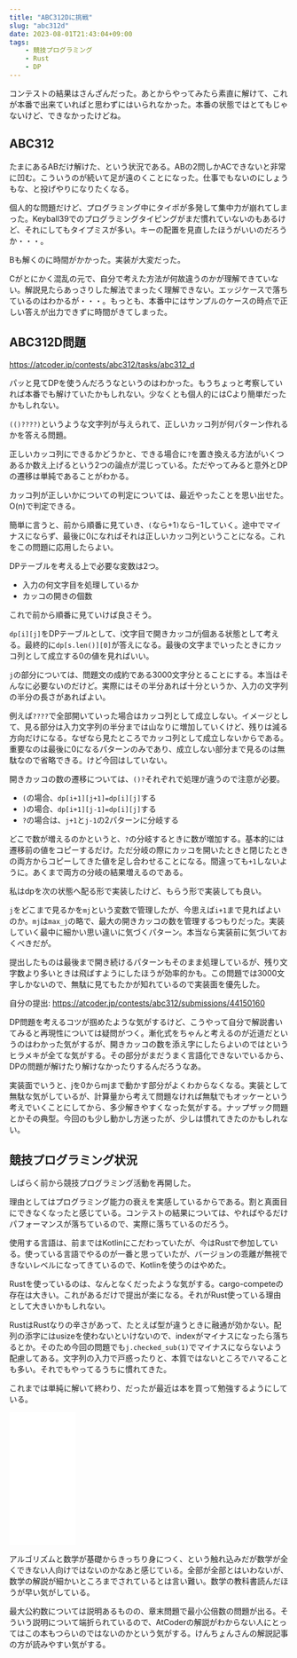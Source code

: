 ```yaml
---
title: "ABC312Dに挑戦"
slug: "abc312d"
date: 2023-08-01T21:43:04+09:00
tags:
    - 競技プログラミング
    - Rust
    - DP
---
```


コンテストの結果はさんざんだった。あとからやってみたら素直に解けて、これが本番で出来ていればと思わずにはいられなかった。本番の状態ではとてもじゃないけど、できなかったけどね。

<!--more-->
## ABC312

たまにあるABだけ解けた、という状況である。ABの2問しかACできないと非常に凹む。こういうのが続いて足が遠のくことになった。仕事でもないのにしょうもな、と投げやりになりたくなる。

個人的な問題だけど、プログラミング中にタイポが多発して集中力が崩れてしまった。Keyball39でのプログラミングタイピングがまだ慣れていないのもあるけど、それにしてもタイプミスが多い。キーの配置を見直したほうがいいのだろうか・・・。

Bも解くのに時間がかかった。実装が大変だった。

Cがとにかく混乱の元で、自分で考えた方法が何故違うのかが理解できていない。解説見たらあっさりした解法でまったく理解できない。エッジケースで落ちているのはわかるが・・・。もっとも、本番中にはサンプルのケースの時点で正しい答えが出力できずに時間がきてしまった。

## ABC312D問題

https://atcoder.jp/contests/abc312/tasks/abc312_d

パッと見てDPを使うんだろうなというのはわかった。もうちょっと考察していれば本番でも解けていたかもしれない。少なくとも個人的にはCより簡単だったかもしれない。

`(()????)`というような文字列が与えられて、正しいカッコ列が何パターン作れるかを答える問題。

正しいカッコ列にできるかどうかと、できる場合に`?`を置き換える方法がいくつあるか数え上げるという2つの論点が混じっている。ただやってみると意外とDPの遷移は単純であることがわかる。

カッコ列が正しいかについての判定については、最近やったことを思い出せた。O(n)で判定できる。

簡単に言うと、前から順番に見ていき、`(`なら+1`)`なら−1していく。途中でマイナスにならず、最後に0になればそれは正しいカッコ列ということになる。これをこの問題に応用したらよい。

DPテーブルを考える上で必要な変数は2つ。

- 入力の何文字目を処理しているか
- カッコの開きの個数

これで前から順番に見ていけば良さそう。

`dp[i][j]`をDPテーブルとして、i文字目で開きカッコがj個ある状態として考える。最終的に`dp[s.len()][0]`が答えになる。最後の文字までいったときにカッコ列として成立する0の値を見ればいい。

`j`の部分については、問題文の成約である3000文字分とることにする。本当はそんなに必要ないのだけど。実際にはその半分あれば十分というか、入力の文字列の半分の長さがあればよい。

例えば`????`で全部開いていった場合はカッコ列として成立しない。イメージとして、見る部分は入力文字列の半分までは山なりに増加していくけど、残りは減る方向だけになる。なぜなら見たところでカッコ列として成立しないからである。重要なのは最後に0になるパターンのみであり、成立しない部分まで見るのは無駄なので省略できる。けど今回はしていない。

開きカッコの数の遷移については、`()?`それぞれで処理が違うので注意が必要。

- `(`の場合、`dp[i+1][j+1]=dp[i][j]`する
- `)`の場合、`dp[i+1][j-1]=dp[i][j]`する
- `?`の場合は、`j+1`と`j-1`の2パターンに分岐する

どこで数が増えるのかというと、`?`の分岐するときに数が増加する。基本的には遷移前の値をコピーするだけ。ただ分岐の際にカッコを開いたときと閉じたときの両方からコピーしてきた値を足し合わせることになる。間違っても`+1`しないように。あくまで両方の分岐の結果増えるのである。

私はdpを次の状態へ配る形で実装したけど、もらう形で実装しても良い。

`j`をどこまで見るかを`mj`という変数で管理したが、今思えば`i+1`まで見ればよいのか。`mj`は`max_j`の略で、最大の開きカッコの数を管理するつもりだった。実装していく最中に細かい思い違いに気づくパターン。本当なら実装前に気づいておくべきだが。

提出したものは最後まで開き続けるパターンもそのまま処理しているが、残り文字数より多いときは飛ばすようにしたほうが効率的かも。この問題では3000文字しかないので、無駄に見てもたかが知れているので実装面を優先した。

自分の提出: https://atcoder.jp/contests/abc312/submissions/44150160

DP問題を考えるコツが掴めたような気がするけど、こうやって自分で解説書いてみると再現性については疑問がつく。漸化式をちゃんと考えるのが近道だというのはわかった気がするが、開きカッコの数を添え字にしたらよいのではというヒラメキが全てな気がする。その部分がまだうまく言語化できないでいるから、DPの問題が解けたり解けなかったりするんだろうなあ。

実装面でいうと、jを0からmjまで動かす部分がよくわからなくなる。実装として無駄な気がしているが、計算量から考えて問題なければ無駄でもオッケーという考えでいくことにしてから、多少解きやすくなった気がする。ナップザック問題とかその典型。今回のも少し動かし方迷ったが、少しは慣れてきたのかもしれない。

## 競技プログラミング状況

しばらく前から競技プログラミング活動を再開した。

理由としてはプログラミング能力の衰えを実感しているからである。割と真面目にできなくなったと感じている。コンテストの結果については、やればやるだけパフォーマンスが落ちているので、実際に落ちているのだろう。

使用する言語は、前まではKotlinにこだわっていたが、今はRustで参加している。使っている言語でやるのが一番と思っていたが、バージョンの乖離が無視できないレベルになってきているので、Kotlinを使うのはやめた。

Rustを使っているのは、なんとなくだったような気がする。cargo-competeの存在は大きい。これがあるだけで提出が楽になる。それがRust使っている理由として大きいかもしれない。

RustはRustなりの辛さがあって、たとえば型が違うときに融通が効かない。配列の添字にはusizeを使わないといけないので、indexがマイナスになったら落ちるとか。そのため今回の問題でも`j.checked_sub(1)`でマイナスにならないよう配慮してある。文字列の入力で戸惑ったりと、本質ではないところでハマることも多い。それでもやってるうちに慣れてきた。

これまでは単純に解いて終わり、だったが最近は本を買って勉強するようにしている。

<iframe sandbox="allow-popups allow-scripts allow-modals allow-forms allow-same-origin" style="width:120px;height:240px;" marginwidth="0" marginheight="0" scrolling="no" frameborder="0" src="//rcm-fe.amazon-adsystem.com/e/cm?lt1=_blank&bc1=000000&IS2=1&bg1=FFFFFF&fc1=000000&lc1=0000FF&t=illusionspace-22&language=ja_JP&o=9&p=8&l=as4&m=amazon&f=ifr&ref=as_ss_li_til&asins=4297125218&linkId=afd71b3c23796f723ad31e6c4a139409"></iframe>

アルゴリズムと数学が基礎からきっちり身につく、という触れ込みだが数学が全くできない人向けではないのかなあと感じている。全部が全部とはいわないが、数学の解説が細かいところまでされているとは言い難い。数学の教科書読んだほうが早い気がしている。

最大公約数については説明あるものの、章末問題で最小公倍数の問題が出る。そういう説明について端折られているので、AtCoderの解説がわからない人にとってはこの本もつらいのではないのかという気がする。けんちょんさんの解説記事の方が読みやすい気がする。